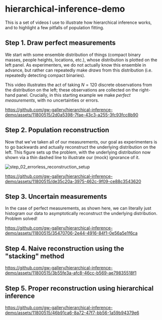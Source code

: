 # hierarchical-inference-demo

This is a set of videos I use to illustrate how hierarchical inference works, and to highlight a few pitfalls of population fitting.

## Step 1. Draw perfect measurements

We start with some ensemble distribution of things (compact binary masses, people heights, locations, etc.), whose distribution is plotted on the left panel.
As experimenters, we do not actually know this ensemble in advance, but rather can repeatedly make *draws* from this distribution (i.e. repeatedly detecting compact binaries).

This video illustrates the act of taking $N=120$ discrete observations from the distribution on the left; these observations are collected on the right-hand panel.
Crucially, in this starting example we make *perfect measurements*, with no uncertainties or errors.

https://github.com/gw-gallery/hierarchical-inference-demo/assets/11800515/2d0a5398-7fae-43c3-a255-3fc93fcc8b90

## Step 2. Population reconstruction

Now that we've taken all of our measurements, our goal as experimenters is to go backwards and actually reconstruct the underlying distribution on the left.
This figure sets up the problem, with the underlying distribution now shown via a thin dashed line to illustrate our (mock) ignorance of it.

![step_02_errorless_reconstruction_setup](https://github.com/gw-gallery/hierarchical-inference-demo/assets/11800515/b2fb4fd1-9553-4672-be6b-9f0ce7576222)

https://github.com/gw-gallery/hierarchical-inference-demo/assets/11800515/de35c20a-3975-462c-9f09-ce88c3543620

## Step 3. Uncertain measurements

In the case of perfect measurements, as shown here, we can literally just histogram our data to asymptotically reconstruct the underlying distribution.
Problem solved!

https://github.com/gw-gallery/hierarchical-inference-demo/assets/11800515/35470706-2e44-4916-84f1-0e56a5e1f6ca

## Step 4. Naive reconstruction using the "stacking" method

https://github.com/gw-gallery/hierarchical-inference-demo/assets/11800515/3b55fe3a-afc8-46cc-b569-ae79835518f1

## Step 5. Proper reconstruction using hierarchical inference

https://github.com/gw-gallery/hierarchical-inference-demo/assets/11800515/46b91ca6-8a72-47f7-bb56-1a59b94379e6



